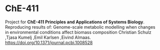 # ChE-411
Project for **ChE-411 Principles and Applications of Systems Biology**. Reproducing results of:
Genome-scale metabolic modelling when changes in environmental conditions affect biomass composition
Christian Schulz ,Tjasa Kumelj ,Emil Karlsen ,Eivind Almaas. https://doi.org/10.1371/journal.pcbi.1008528

